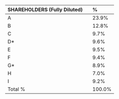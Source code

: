 | SHAREHOLDERS (Fully Diluted)   |    | %      |
|:-------------------------------|:---|:-------|
| A                              |    | 23.9%  |
| B                              |    | 12.8%  |
| C                              |    | 9.7%   |
| D*                             |    | 9.6%   |
| E                              |    | 9.5%   |
| F                              |    | 9.4%   |
| G*                             |    | 8.9%   |
| H                              |    | 7.0%   |
| I                              |    | 9.2%   |
| Total %                        |    | 100.0% |
